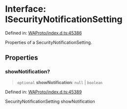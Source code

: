 # Interface: ISecurityNotificationSetting

Defined in: [WAProto/index.d.ts:45386](https://github.com/Fokusdotid/Baileys/blob/deec6cc75a88a82eaeedf16b76aa9218b2c772e3/WAProto/index.d.ts#L45386)

Properties of a SecurityNotificationSetting.

## Properties

### showNotification?

> `optional` **showNotification**: `null` \| `boolean`

Defined in: [WAProto/index.d.ts:45389](https://github.com/Fokusdotid/Baileys/blob/deec6cc75a88a82eaeedf16b76aa9218b2c772e3/WAProto/index.d.ts#L45389)

SecurityNotificationSetting showNotification
